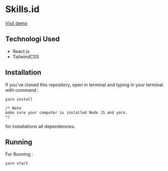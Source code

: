 # Skills.id

[Visit demo](https://ecstatic-raman-87574e.netlify.app/)

## Technologi Used
- React js
- TailwindCSS

## Installation
If you've cloned this repository, open in terminal and typing in your terminal with command :
```
yarn install

/* Note
make sure your computer is installed Node JS and yarn.
*/
```
for installations all dependencies.

## Running
For Running :
```
yarn start
```
